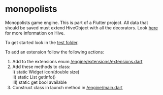 # monopolists
Monopolists game engine.
This is part of a Flutter project.
All data that should be saved must extend HiveObject with all the decorators.
Look [here](https://docs.hivedb.dev/#/custom-objects/type_adapters) for more information on Hive.

To get started look in the [test folder](../../tree/master/engine/test/engine_test.dart).

To add an extension follow the following actions:
  1) Add to the extensions enum [/engine/extensions/extensions.dart](../../tree/master/engine/kernel/extensions/extensions.dart)
  2) Add these methods to class:\
    I) static Widget icon(double size)\
    II) static List<Info> getInfo()\
    III) static get bool available
  3) Construct class in launch method in [/engine/main.dart](../../tree/master/engine/kernel/main.dart)
